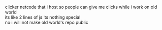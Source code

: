 clicker netcode that i host so people can give me clicks while i work on old world  
its like 2 lines of js its nothing special  
no i will not make old world's repo public

